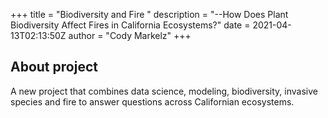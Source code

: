 +++
title = "Biodiversity and Fire  "
description = "--How Does Plant Biodiversity Affect Fires in California Ecosystems?"
date = 2021-04-13T02:13:50Z
author = "Cody Markelz"
+++

## About project

A new project that combines data science, modeling, biodiversity, invasive species and fire to answer questions across Californian ecosystems.
